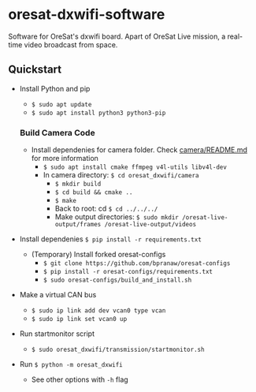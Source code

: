 # oresat-dxwifi-software

Software for OreSat's dxwifi board. Apart of OreSat Live mission, a real-time
video broadcast from space.

## Quickstart

- Install Python and pip
  - `$ sudo apt update`
  - `$ sudo apt install python3 python3-pip`

  ### Build Camera Code
  - Install dependenies for camera folder. Check [camera/README.md](./oresat_dxwifi/camera/README.md) for more information
    - `$ sudo apt install cmake ffmpeg v4l-utils libv4l-dev`
    - In camera directory: `$ cd oresat_dxwifi/camera`
      - `$ mkdir build`
      - `$ cd build && cmake ..`
      - `$ make`
      - Back to root: cd `$ cd ../../../`
      - Make output directories: `$ sudo mkdir /oresat-live-output/frames /oresat-live-output/videos`

- Install dependenies `$ pip install -r requirements.txt`
  - (Temporary) Install forked oresat-configs
    - `$ git clone https://github.com/bpranaw/oresat-configs`
    - `$ pip install -r oresat-configs/requirements.txt`
    - `$ sudo oresat-configs/build_and_install.sh`
- Make a virtual CAN bus
  - `$ sudo ip link add dev vcan0 type vcan`
  - `$ sudo ip link set vcan0 up`
- Run startmonitor script
  - `$ sudo oresat_dxwifi/transmission/startmonitor.sh`
- Run `$ python -m oresat_dxwifi`
  - See other options with `-h` flag
